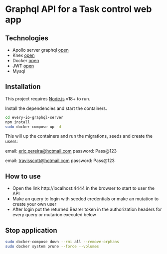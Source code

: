# Graphql API for a Task control web app
## Technologies
- Apollo server graphql [open](https://www.apollographql.com/docs/apollo-server/)
- Knex [open](https://knexjs.org/)
- Docker [open](https://www.docker.com/)
- JWT [open](https://github.com/auth0/node-jsonwebtoken)
- Mysql

## Installation

This project requires [Node.js](https://nodejs.org/) v18+ to run.

Install the dependencies and start the containers.

```sh
cd every-io-graphql-server
npm install
sudo docker-compose up -d
```

This will up the containers and run the migrations, seeds and create the users:

email: eric.pereira@hotmail.com password: Pass@123

email: travisscott@hotmail.com password: Pass@123

## How to use

- Open the link http://localhost:4444 in the browser to start to user the API
- Make an query to login with seeded credentials or make an mutation to create your own user
- After login put the returned Bearer token in the authorization headers for every query or mutarion executed below

## Stop application
```sh
sudo docker-compose down --rmi all --remove-orphans
sudo docker system prune --force --volumes
```


